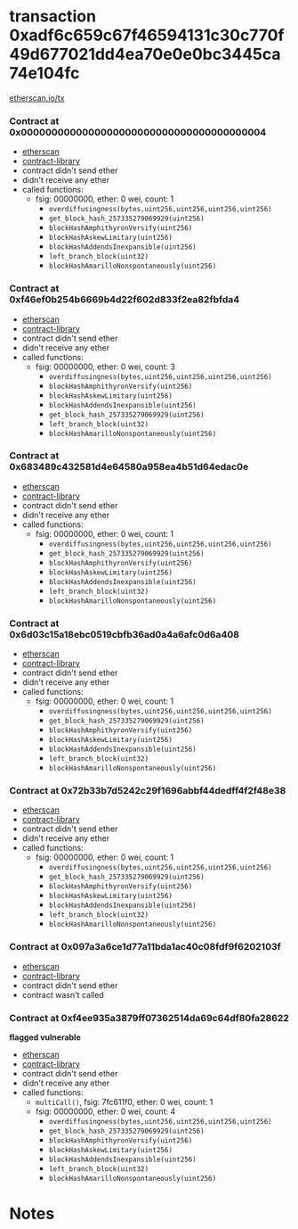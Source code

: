 # transaction 0xadf6c659c67f46594131c30c770f49d677021dd4ea70e0e0bc3445ca74e104fc

[etherscan.io/tx](https://etherscan.io/tx/0xadf6c659c67f46594131c30c770f49d677021dd4ea70e0e0bc3445ca74e104fc)


### Contract at 0x0000000000000000000000000000000000000004

* [etherscan](https://etherscan.io/address/0x0000000000000000000000000000000000000004)
* [contract-library](https://contract-library.com/contracts/Ethereum/0000000000000000000000000000000000000004)
* contract didn't send ether
* didn't receive any ether
* called functions:
    * fsig: 00000000, ether: 0 wei, count: 1
        * `overdiffusingness(bytes,uint256,uint256,uint256,uint256)`
        * `get_block_hash_257335279069929(uint256)`
        * `blockHashAmphithyronVersify(uint256)`
        * `blockHashAskewLimitary(uint256)`
        * `blockHashAddendsInexpansible(uint256)`
        * `left_branch_block(uint32)`
        * `blockHashAmarilloNonspontaneously(uint256)`


### Contract at 0xf46ef0b254b6669b4d22f602d833f2ea82fbfda4

* [etherscan](https://etherscan.io/address/0xf46ef0b254b6669b4d22f602d833f2ea82fbfda4)
* [contract-library](https://contract-library.com/contracts/Ethereum/f46ef0b254b6669b4d22f602d833f2ea82fbfda4)
* contract didn't send ether
* didn't receive any ether
* called functions:
    * fsig: 00000000, ether: 0 wei, count: 3
        * `overdiffusingness(bytes,uint256,uint256,uint256,uint256)`
        * `blockHashAmphithyronVersify(uint256)`
        * `blockHashAskewLimitary(uint256)`
        * `blockHashAddendsInexpansible(uint256)`
        * `get_block_hash_257335279069929(uint256)`
        * `left_branch_block(uint32)`
        * `blockHashAmarilloNonspontaneously(uint256)`


### Contract at 0x683489c432581d4e64580a958ea4b51d64edac0e

* [etherscan](https://etherscan.io/address/0x683489c432581d4e64580a958ea4b51d64edac0e)
* [contract-library](https://contract-library.com/contracts/Ethereum/683489c432581d4e64580a958ea4b51d64edac0e)
* contract didn't send ether
* didn't receive any ether
* called functions:
    * fsig: 00000000, ether: 0 wei, count: 1
        * `overdiffusingness(bytes,uint256,uint256,uint256,uint256)`
        * `get_block_hash_257335279069929(uint256)`
        * `blockHashAmphithyronVersify(uint256)`
        * `blockHashAskewLimitary(uint256)`
        * `blockHashAddendsInexpansible(uint256)`
        * `left_branch_block(uint32)`
        * `blockHashAmarilloNonspontaneously(uint256)`


### Contract at 0x6d03c15a18ebc0519cbfb36ad0a4a6afc0d6a408

* [etherscan](https://etherscan.io/address/0x6d03c15a18ebc0519cbfb36ad0a4a6afc0d6a408)
* [contract-library](https://contract-library.com/contracts/Ethereum/6d03c15a18ebc0519cbfb36ad0a4a6afc0d6a408)
* contract didn't send ether
* didn't receive any ether
* called functions:
    * fsig: 00000000, ether: 0 wei, count: 1
        * `overdiffusingness(bytes,uint256,uint256,uint256,uint256)`
        * `get_block_hash_257335279069929(uint256)`
        * `blockHashAmphithyronVersify(uint256)`
        * `blockHashAskewLimitary(uint256)`
        * `blockHashAddendsInexpansible(uint256)`
        * `left_branch_block(uint32)`
        * `blockHashAmarilloNonspontaneously(uint256)`


### Contract at 0x72b33b7d5242c29f1696abbf44dedff4f2f48e38

* [etherscan](https://etherscan.io/address/0x72b33b7d5242c29f1696abbf44dedff4f2f48e38)
* [contract-library](https://contract-library.com/contracts/Ethereum/72b33b7d5242c29f1696abbf44dedff4f2f48e38)
* contract didn't send ether
* didn't receive any ether
* called functions:
    * fsig: 00000000, ether: 0 wei, count: 1
        * `overdiffusingness(bytes,uint256,uint256,uint256,uint256)`
        * `get_block_hash_257335279069929(uint256)`
        * `blockHashAmphithyronVersify(uint256)`
        * `blockHashAskewLimitary(uint256)`
        * `blockHashAddendsInexpansible(uint256)`
        * `left_branch_block(uint32)`
        * `blockHashAmarilloNonspontaneously(uint256)`


### Contract at 0x097a3a6ce1d77a11bda1ac40c08fdf9f6202103f

* [etherscan](https://etherscan.io/address/0x097a3a6ce1d77a11bda1ac40c08fdf9f6202103f)
* [contract-library](https://contract-library.com/contracts/Ethereum/097a3a6ce1d77a11bda1ac40c08fdf9f6202103f)
* contract didn't send ether
* contract wasn't called


### Contract at 0xf4ee935a3879ff07362514da69c64df80fa28622

**flagged vulnerable**

* [etherscan](https://etherscan.io/address/0xf4ee935a3879ff07362514da69c64df80fa28622)
* [contract-library](https://contract-library.com/contracts/Ethereum/f4ee935a3879ff07362514da69c64df80fa28622)
* contract didn't send ether
* didn't receive any ether
* called functions:
    * `multiCall()`, fsig: 7fc611f0, ether: 0 wei, count: 1
    * fsig: 00000000, ether: 0 wei, count: 4
        * `overdiffusingness(bytes,uint256,uint256,uint256,uint256)`
        * `get_block_hash_257335279069929(uint256)`
        * `blockHashAmphithyronVersify(uint256)`
        * `blockHashAskewLimitary(uint256)`
        * `blockHashAddendsInexpansible(uint256)`
        * `left_branch_block(uint32)`
        * `blockHashAmarilloNonspontaneously(uint256)`

# Notes

